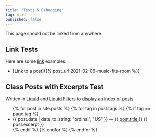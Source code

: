 ```yaml
---
title: "Tests & Debugging"
tag: mixd
published: false
---
```

This page should not be linked from anywhere.

## Link Tests
Here are some [link](https://jekyllrb.com/docs/liquid/tags/#link) examples:
<!-- * [Link to a document]({% link intangible.md %}) -->
* [Link to a post]({% post_url 2021-02-06-music-fits-room %})
<!-- * [Link to a page]({% link intangible.html %}) -->

## Class Posts with Excerpts Test
Written in [Liquid](https://shopify.github.io/liquid/) and [Liquid Filters](https://jekyllrb.com/docs/liquid/filters/) to [display an index of posts](https://jekyllrb.com/docs/posts/).
<ul>
{% for post in site.posts %}
{% for tag in post.tags %}
{% if tag == page.tag %}
  <li>
    {{ post.date | date_to_string: "ordinal", "US" }} — <a href="{{ post.url }}">{{ post.title }}</a>
    {{ post.excerpt }}
  </li>
{% endif %}
{% endfor %}
{% endfor %}
</ul>